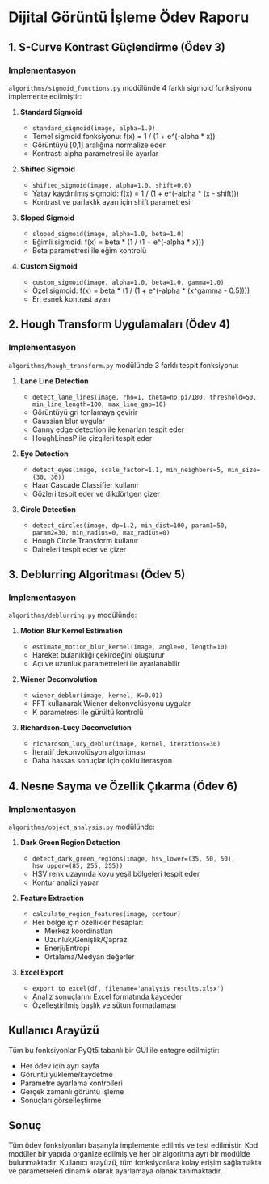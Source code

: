 # Dijital Görüntü İşleme Ödev Raporu

## 1. S-Curve Kontrast Güçlendirme (Ödev 3)

### Implementasyon
`algorithms/sigmoid_functions.py` modülünde 4 farklı sigmoid fonksiyonu implemente edilmiştir:

1. **Standard Sigmoid**
   - `standard_sigmoid(image, alpha=1.0)`
   - Temel sigmoid fonksiyonu: f(x) = 1 / (1 + e^(-alpha * x))
   - Görüntüyü [0,1] aralığına normalize eder
   - Kontrastı alpha parametresi ile ayarlar

2. **Shifted Sigmoid**
   - `shifted_sigmoid(image, alpha=1.0, shift=0.0)`
   - Yatay kaydırılmış sigmoid: f(x) = 1 / (1 + e^(-alpha * (x - shift)))
   - Kontrast ve parlaklık ayarı için shift parametresi

3. **Sloped Sigmoid**
   - `sloped_sigmoid(image, alpha=1.0, beta=1.0)`
   - Eğimli sigmoid: f(x) = beta * (1 / (1 + e^(-alpha * x)))
   - Beta parametresi ile eğim kontrolü

4. **Custom Sigmoid**
   - `custom_sigmoid(image, alpha=1.0, beta=1.0, gamma=1.0)`
   - Özel sigmoid: f(x) = beta * (1 / (1 + e^(-alpha * (x^gamma - 0.5))))
   - En esnek kontrast ayarı

## 2. Hough Transform Uygulamaları (Ödev 4)

### Implementasyon
`algorithms/hough_transform.py` modülünde 3 farklı tespit fonksiyonu:

1. **Lane Line Detection**
   - `detect_lane_lines(image, rho=1, theta=np.pi/180, threshold=50, min_line_length=100, max_line_gap=10)`
   - Görüntüyü gri tonlamaya çevirir
   - Gaussian blur uygular
   - Canny edge detection ile kenarları tespit eder
   - HoughLinesP ile çizgileri tespit eder

2. **Eye Detection**
   - `detect_eyes(image, scale_factor=1.1, min_neighbors=5, min_size=(30, 30))`
   - Haar Cascade Classifier kullanır
   - Gözleri tespit eder ve dikdörtgen çizer

3. **Circle Detection**
   - `detect_circles(image, dp=1.2, min_dist=100, param1=50, param2=30, min_radius=0, max_radius=0)`
   - Hough Circle Transform kullanır
   - Daireleri tespit eder ve çizer

## 3. Deblurring Algoritması (Ödev 5)

### Implementasyon
`algorithms/deblurring.py` modülünde:

1. **Motion Blur Kernel Estimation**
   - `estimate_motion_blur_kernel(image, angle=0, length=10)`
   - Hareket bulanıklığı çekirdeğini oluşturur
   - Açı ve uzunluk parametreleri ile ayarlanabilir

2. **Wiener Deconvolution**
   - `wiener_deblur(image, kernel, K=0.01)`
   - FFT kullanarak Wiener dekonvolüsyonu uygular
   - K parametresi ile gürültü kontrolü

3. **Richardson-Lucy Deconvolution**
   - `richardson_lucy_deblur(image, kernel, iterations=30)`
   - İteratif dekonvolüsyon algoritması
   - Daha hassas sonuçlar için çoklu iterasyon

## 4. Nesne Sayma ve Özellik Çıkarma (Ödev 6)

### Implementasyon
`algorithms/object_analysis.py` modülünde:

1. **Dark Green Region Detection**
   - `detect_dark_green_regions(image, hsv_lower=(35, 50, 50), hsv_upper=(85, 255, 255))`
   - HSV renk uzayında koyu yeşil bölgeleri tespit eder
   - Kontur analizi yapar

2. **Feature Extraction**
   - `calculate_region_features(image, contour)`
   - Her bölge için özellikler hesaplar:
     - Merkez koordinatları
     - Uzunluk/Genişlik/Çapraz
     - Enerji/Entropi
     - Ortalama/Medyan değerler

3. **Excel Export**
   - `export_to_excel(df, filename='analysis_results.xlsx')`
   - Analiz sonuçlarını Excel formatında kaydeder
   - Özelleştirilmiş başlık ve sütun formatlaması

## Kullanıcı Arayüzü

Tüm bu fonksiyonlar PyQt5 tabanlı bir GUI ile entegre edilmiştir:
- Her ödev için ayrı sayfa
- Görüntü yükleme/kaydetme
- Parametre ayarlama kontrolleri
- Gerçek zamanlı görüntü işleme
- Sonuçları görselleştirme

## Sonuç

Tüm ödev fonksiyonları başarıyla implemente edilmiş ve test edilmiştir. Kod modüler bir yapıda organize edilmiş ve her bir algoritma ayrı bir modülde bulunmaktadır. Kullanıcı arayüzü, tüm fonksiyonlara kolay erişim sağlamakta ve parametreleri dinamik olarak ayarlamaya olanak tanımaktadır.
